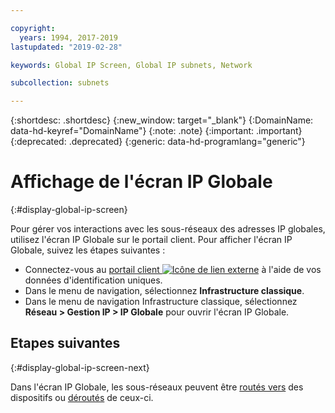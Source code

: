 ```yaml
---

copyright:
  years: 1994, 2017-2019
lastupdated: "2019-02-28"

keywords: Global IP Screen, Global IP subnets, Network

subcollection: subnets

---
```


{:shortdesc: .shortdesc}
{:new_window: target="_blank"}
{:DomainName: data-hd-keyref="DomainName"}
{:note: .note}
{:important: .important}
{:deprecated: .deprecated}
{:generic: data-hd-programlang="generic"}

# Affichage de l'écran IP Globale
{:#display-global-ip-screen}

Pour gérer vos interactions avec les sous-réseaux des adresses IP globales, utilisez l'écran IP Globale sur le portail client. Pour afficher l'écran IP Globale, suivez les étapes suivantes :

* Connectez-vous au [portail client ![Icône de lien externe](../../icons/launch-glyph.svg "Icône de lien externe")](https://{DomainName}/) à l'aide de vos données d'identification uniques.
* Dans le menu de navigation, sélectionnez **Infrastructure classique**.
* Dans le menu de navigation Infrastructure classique, sélectionnez **Réseau > Gestion IP > IP Globale** pour ouvrir l'écran IP Globale.

## Etapes suivantes
{:#display-global-ip-screen-next}

Dans l'écran IP Globale, les sous-réseaux peuvent être [routés vers](/docs/infrastructure/subnets?topic=subnets-route-global-ip-address-device) des dispositifs ou [déroutés](/docs/infrastructure/subnets?topic=subnets-unroute-global-ip-address) de ceux-ci.
